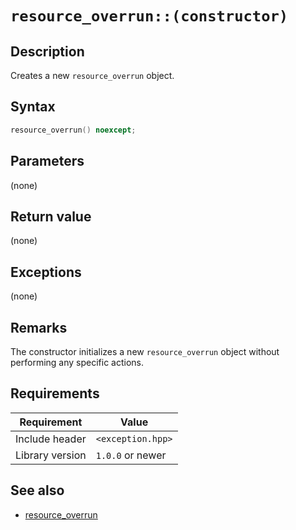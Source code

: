 # `resource_overrun::(constructor)`

## Description

Creates a new `resource_overrun` object.

## Syntax

```cpp
resource_overrun() noexcept;
```

## Parameters

(none)

## Return value

(none)

## Exceptions

(none)

## Remarks

The constructor initializes a new `resource_overrun` object without performing any specific actions.

## Requirements

| Requirement     | Value             |
|-----------------|-------------------|
| Include header  | `<exception.hpp>` |
| Library version | `1.0.0` or newer  |

## See also

- [resource_overrun](resource_overrun.md)